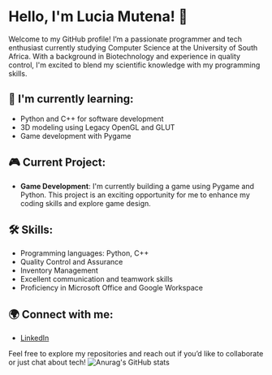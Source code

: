 # Hello, I'm Lucia Mutena! 👋

Welcome to my GitHub profile! I’m a passionate programmer and tech enthusiast currently studying Computer Science at the University of South Africa. With a background in Biotechnology and experience in quality control, I'm excited to blend my scientific knowledge with my programming skills.

## 🌱 I'm currently learning:
- Python and C++ for software development
- 3D modeling using Legacy OpenGL and GLUT
- Game development with Pygame

## 🎮 Current Project:
- **Game Development**: I'm currently building a game using Pygame and Python. This project is an exciting opportunity for me to enhance my coding skills and explore game design.

## 🛠️ Skills:
- Programming languages: Python, C++
- Quality Control and Assurance
- Inventory Management
- Excellent communication and teamwork skills
- Proficiency in Microsoft Office and Google Workspace

## 🌍 Connect with me:
- [LinkedIn](https://www.linkedin.com/in/lucia-mutena-218a51219?lipi=urn%3Ali%3Apage%3Ad_flagship3_profile_view_base_contact_details%3BXktfeNyaSTC0kumjeQdUZg%3D%3D)


Feel free to explore my repositories and reach out if you’d like to collaborate or just chat about tech!
![Anurag's GitHub stats](https://github-readme-stats.vercel.app/api?Lucia-Ndazoremhe-Mutena=anuraghazra&hide=contribs,prs)
